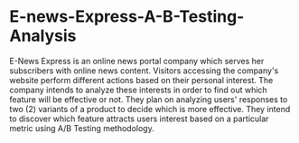 # E-news-Express-A-B-Testing-Analysis
E-News Express is an online news portal company which serves her subscribers with online news content. Visitors accessing the company's website perform different actions based on their personal interest. The company intends to analyze these interests in order to find out which feature will be effective or not. They plan on analyzing users' responses to two (2) variants of a product to decide which is more effective. They intend to discover which feature attracts users interest based on a particular metric using A/B Testing methodology.
